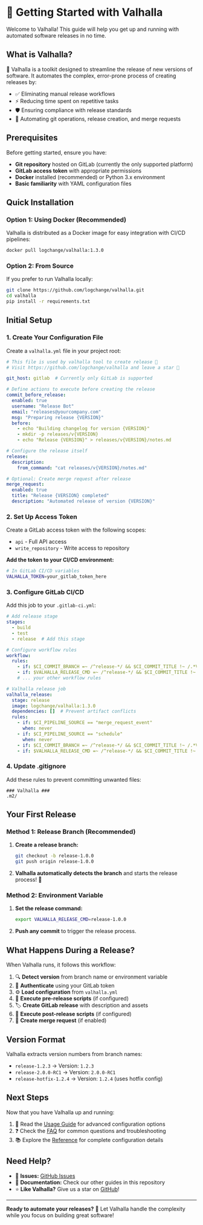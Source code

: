 # 🚀 Getting Started with Valhalla

Welcome to Valhalla! This guide will help you get up and running with automated software releases in no time.

## What is Valhalla?

🌌 Valhalla is a toolkit designed to streamline the release of new versions of software. It automates the complex, error-prone process of creating releases by:

- ✅ Eliminating manual release workflows
- ⚡ Reducing time spent on repetitive tasks
- 🛡️ Ensuring compliance with release standards
- 🔄 Automating git operations, release creation, and merge requests

## Prerequisites

Before getting started, ensure you have:

- **Git repository** hosted on GitLab (currently the only supported platform)
- **GitLab access token** with appropriate permissions
- **Docker** installed (recommended) or Python 3.x environment
- **Basic familiarity** with YAML configuration files

## Quick Installation

### Option 1: Using Docker (Recommended)

Valhalla is distributed as a Docker image for easy integration with CI/CD pipelines:

```bash
docker pull logchange/valhalla:1.3.0
```

### Option 2: From Source

If you prefer to run Valhalla locally:

```bash
git clone https://github.com/logchange/valhalla.git
cd valhalla
pip install -r requirements.txt
```

## Initial Setup

### 1. Create Your Configuration File

Create a `valhalla.yml` file in your project root:

```yaml
# This file is used by valhalla tool to create release 🌌
# Visit https://github.com/logchange/valhalla and leave a star 🌟

git_host: gitlab  # Currently only GitLab is supported

# Define actions to execute before creating the release
commit_before_release:
  enabled: true
  username: "Release Bot"
  email: "releases@yourcompany.com"
  msg: "Preparing release {VERSION}"
  before:
    - echo "Building changelog for version {VERSION}"
    - mkdir -p releases/v{VERSION}
    - echo "Release {VERSION}" > releases/v{VERSION}/notes.md

# Configure the release itself
release:
  description:
    from_command: "cat releases/v{VERSION}/notes.md"

# Optional: Create merge request after release
merge_request:
  enabled: true
  title: "Release {VERSION} completed"
  description: "Automated release of version {VERSION}"
```

### 2. Set Up Access Token

Create a GitLab access token with the following scopes:
- `api` - Full API access
- `write_repository` - Write access to repository

**Add the token to your CI/CD environment:**

```bash
# In GitLab CI/CD variables
VALHALLA_TOKEN=your_gitlab_token_here
```

### 3. Configure GitLab CI/CD

Add this job to your `.gitlab-ci.yml`:

```yaml
# Add release stage
stages:
  - build
  - test
  - release  # Add this stage

# Configure workflow rules
workflow:
  rules:
    - if: $CI_COMMIT_BRANCH =~ /^release-*/ && $CI_COMMIT_TITLE !~ /.*VALHALLA SKIP.*/
    - if: $VALHALLA_RELEASE_CMD =~ /^release-*/ && $CI_COMMIT_TITLE !~ /.*VALHALLA SKIP.*/
    # ... your other workflow rules

# Valhalla release job
valhalla_release:
  stage: release
  image: logchange/valhalla:1.3.0
  dependencies: []  # Prevent artifact conflicts
  rules:
    - if: $CI_PIPELINE_SOURCE == "merge_request_event"
      when: never
    - if: $CI_PIPELINE_SOURCE == "schedule"
      when: never
    - if: $CI_COMMIT_BRANCH =~ /^release-*/ && $CI_COMMIT_TITLE !~ /.*VALHALLA SKIP.*/
    - if: $VALHALLA_RELEASE_CMD =~ /^release-*/ && $CI_COMMIT_TITLE !~ /.*VALHALLA SKIP.*/
```

### 4. Update .gitignore

Add these rules to prevent committing unwanted files:

```gitignore
### Valhalla ###
.m2/
```

## Your First Release

### Method 1: Release Branch (Recommended)

1. **Create a release branch:**
   ```bash
   git checkout -b release-1.0.0
   git push origin release-1.0.0
   ```

2. **Valhalla automatically detects the branch** and starts the release process! 🚀

### Method 2: Environment Variable

1. **Set the release command:**
   ```bash
   export VALHALLA_RELEASE_CMD=release-1.0.0
   ```

2. **Push any commit** to trigger the release process.

## What Happens During a Release?

When Valhalla runs, it follows this workflow:

1. 🔍 **Detect version** from branch name or environment variable
2. 🔑 **Authenticate** using your GitLab token
3. ⚙️ **Load configuration** from `valhalla.yml`
4. 📝 **Execute pre-release scripts** (if configured)
5. 🏷️ **Create GitLab release** with description and assets
6. 📝 **Execute post-release scripts** (if configured)
7. 🔄 **Create merge request** (if enabled)

## Version Format

Valhalla extracts version numbers from branch names:

- `release-1.2.3` → Version: `1.2.3`
- `release-2.0.0-RC1` → Version: `2.0.0-RC1`
- `release-hotfix-1.2.4` → Version: `1.2.4` (uses hotfix config)

## Next Steps

Now that you have Valhalla up and running:

1. 📖 Read the [Usage Guide](usage.md) for advanced configuration options
2. ❓ Check the [FAQ](faq.md) for common questions and troubleshooting
3. 📚 Explore the [Reference](reference.md) for complete configuration details

## Need Help?

- 🐛 **Issues:** [GitHub Issues](https://github.com/logchange/valhalla/issues)
- 📖 **Documentation:** Check our other guides in this repository
- ⭐ **Like Valhalla?** Give us a star on [GitHub](https://github.com/logchange/valhalla)!

---

**Ready to automate your releases?** 🌌 Let Valhalla handle the complexity while you focus on building great software!